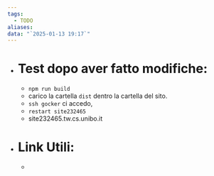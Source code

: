 ```yaml
---
tags:
  - TODO
aliases: 
data: "`2025-01-13 19:17`"
---
```

- # Test dopo aver fatto modifiche: 
	- `npm run build` 
	- carico la cartella `dist` dentro la cartella del sito.
	- `ssh gocker` ci accedo, 
	- `restart site232465`
	- site232465.tw.cs.unibo.it
- # Link Utili:
	- 